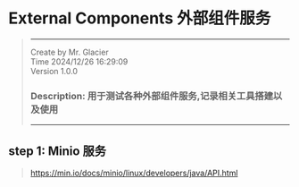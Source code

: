 # External Components 外部组件服务
> -------------------------------
> Create by Mr. Glacier  
> Time 2024/12/26 16:29:09  
> Version 1.0.0
> ### Description: 用于测试各种外部组件服务,记录相关工具搭建以及使用   
> 
> -------------------------------
## step 1: Minio 服务
> https://min.io/docs/minio/linux/developers/java/API.html